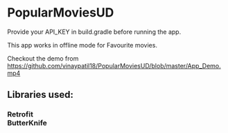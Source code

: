 # PopularMoviesUD

Provide your API_KEY in build.gradle before running the app.

This app works in offline mode for Favourite movies.

Checkout the demo from https://github.com/vinaypatil18/PopularMoviesUD/blob/master/App_Demo.mp4

<b><h2>Libraries used:</h2></b>
<h3> Retrofit <br>
 ButterKnife </h3>
